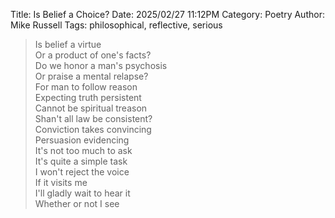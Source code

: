 Title: Is Belief a Choice?
Date: 2025/02/27 11:12PM
Category: Poetry
Author: Mike Russell
Tags: philosophical, reflective, serious

> Is belief a virtue<br>
> Or a product of one's facts?<br>
> Do we honor a man's psychosis<br>
> Or praise a mental relapse?<br>
> For man to follow reason<br>
> Expecting truth persistent<br>
> Cannot be spiritual treason<br>
> Shan't all law be consistent?<br>
> Conviction takes convincing<br>
> Persuasion evidencing<br>
> It's not too much to ask<br>
> It's quite a simple task<br>
> I won't reject the voice<br>
> If it visits me<br>
> I'll gladly wait to hear it<br>
> Whether or not I see